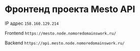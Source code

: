 # Фронтенд проекта Mesto API

IP адрес `158.160.129.214`

Frontend `https://mesto.node.nomoredomainswork.ru/`

Backend `https://api.mesto.node.nomoredomainswork.ru/`